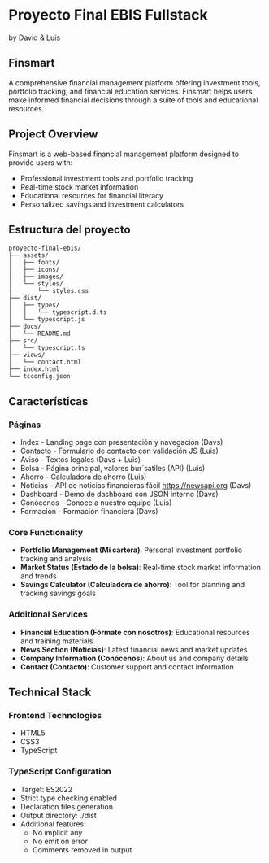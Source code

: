 # Proyecto Final EBIS Fullstack
by David & Luis

## Finsmart

A comprehensive financial management platform offering investment tools, portfolio tracking, and financial education services. Finsmart helps users make informed financial decisions through a suite of tools and educational resources.

## Project Overview

Finsmart is a web-based financial management platform designed to provide users with:
- Professional investment tools and portfolio tracking
- Real-time stock market information
- Educational resources for financial literacy
- Personalized savings and investment calculators

## Estructura del proyecto

```
proyecto-final-ebis/
├── assets/
│   ├── fonts/
│   ├── icons/
│   ├── images/
│   └── styles/
│       └── styles.css
├── dist/
│   ├── types/
│   │   └── typescript.d.ts
│   └── typescript.js
├── docs/
│   └── README.md
├── src/
│   └── typescript.ts
├── views/
│   └── contact.html
├── index.html
└── tsconfig.json
```

## Características
### Páginas
- Index - Landing page con presentación y navegación (Davs)
- Contacto - Formulario de contacto con validación JS (Luis)
- Aviso - Textos legales (Davs + Luis)
- Bolsa - Página principal, valores bur´satiles (API) (Luis)
- Ahorro - Calculadora de ahorro (Luis)
- Noticias - API de noticias financieras fácil https://newsapi.org (Davs)
- Dashboard - Demo de dashboard con JSON interno (Davs)
- Conócenos - Conoce a nuestro equipo (Luis)
- Formación - Formación financiera (Davs)

### Core Functionality
- **Portfolio Management (Mi cartera)**: Personal investment portfolio tracking and analysis
- **Market Status (Estado de la bolsa)**: Real-time stock market information and trends
- **Savings Calculator (Calculadora de ahorro)**: Tool for planning and tracking savings goals

### Additional Services
- **Financial Education (Fórmate con nosotros)**: Educational resources and training materials
- **News Section (Noticias)**: Latest financial news and market updates
- **Company Information (Conócenos)**: About us and company details
- **Contact (Contacto)**: Customer support and contact information

## Technical Stack

### Frontend Technologies
- HTML5
- CSS3
- TypeScript

### TypeScript Configuration
- Target: ES2022
- Strict type checking enabled
- Declaration files generation
- Output directory: ./dist
- Additional features:
  - No implicit any
  - No emit on error
  - Comments removed in output